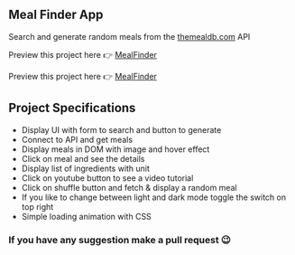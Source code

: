 ## Meal Finder App

Search and generate random meals from the [themealdb.com](https://www.themealdb.com/) API

Preview this project here 👉 [MealFinder](https://joker-bat.github.io/mealfinder/)

Preview this project here 👉 [MealFinder](https://joker-bat.github.io/mealfinder/)

## Project Specifications

- Display UI with form to search and button to generate
- Connect to API and get meals
- Display meals in DOM with image and hover effect
- Click on meal and see the details
- Display list of ingredients with unit
- Click on youtube button to see a video tutorial
- Click on shuffle button and fetch & display a random meal
- If you like to change between light and dark mode toggle the switch on top right
- Simple loading animation with CSS

### If you have any suggestion make a pull request 😉

